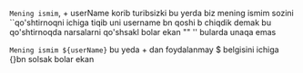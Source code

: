 `Mening ismim`, + userName
korib turibsizki bu yerda biz mening ismim sozini ``qo'shtirnoqni ichiga tiqib uni username bn qoshi b chiqdik demak bu qo'shtirnoqda narsalarni qo'shsakl bolar ekan "" '' bularda unaqa emas 


`Mening ismim ${userName}`
bu yeda + dan foydalanmay $ belgisini ichiga {}bn solsak bolar ekan